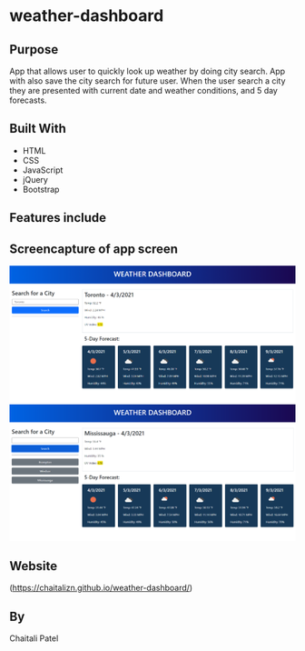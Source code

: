 # weather-dashboard

## Purpose
App that allows user to quickly look up weather by doing city search. App with also save the city search for future user. 
When the user search a city they are presented with current date and weather conditions, and 5 day forecasts.

## Built With
* HTML
* CSS
* JavaScript
* jQuery
* Bootstrap

## Features include

## Screencapture of app screen
![app on load](assets/images/Capture1.PNG)
![after multiple search](assets/images/Capture2.PNG)

## Website
(https://chaitalizn.github.io/weather-dashboard/)

## By
Chaitali Patel
